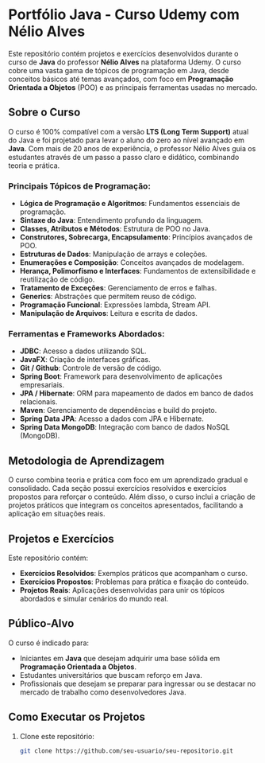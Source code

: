 # Portfólio Java - Curso Udemy com Nélio Alves

Este repositório contém projetos e exercícios desenvolvidos durante o curso de **Java** do professor **Nélio Alves** na plataforma Udemy. O curso cobre uma vasta gama de tópicos de programação em Java, desde conceitos básicos até temas avançados, com foco em **Programação Orientada a Objetos** (POO) e as principais ferramentas usadas no mercado.

## Sobre o Curso

O curso é 100% compatível com a versão **LTS (Long Term Support)** atual do Java e foi projetado para levar o aluno do zero ao nível avançado em **Java**. Com mais de 20 anos de experiência, o professor Nélio Alves guia os estudantes através de um passo a passo claro e didático, combinando teoria e prática.

### Principais Tópicos de Programação:

- **Lógica de Programação e Algoritmos**: Fundamentos essenciais de programação.
- **Sintaxe do Java**: Entendimento profundo da linguagem.
- **Classes, Atributos e Métodos**: Estrutura de POO no Java.
- **Construtores, Sobrecarga, Encapsulamento**: Princípios avançados de POO.
- **Estruturas de Dados**: Manipulação de arrays e coleções.
- **Enumerações e Composição**: Conceitos avançados de modelagem.
- **Herança, Polimorfismo e Interfaces**: Fundamentos de extensibilidade e reutilização de código.
- **Tratamento de Exceções**: Gerenciamento de erros e falhas.
- **Generics**: Abstrações que permitem reuso de código.
- **Programação Funcional**: Expressões lambda, Stream API.
- **Manipulação de Arquivos**: Leitura e escrita de dados.

### Ferramentas e Frameworks Abordados:

- **JDBC**: Acesso a dados utilizando SQL.
- **JavaFX**: Criação de interfaces gráficas.
- **Git / Github**: Controle de versão de código.
- **Spring Boot**: Framework para desenvolvimento de aplicações empresariais.
- **JPA / Hibernate**: ORM para mapeamento de dados em banco de dados relacionais.
- **Maven**: Gerenciamento de dependências e build do projeto.
- **Spring Data JPA**: Acesso a dados com JPA e Hibernate.
- **Spring Data MongoDB**: Integração com banco de dados NoSQL (MongoDB).

## Metodologia de Aprendizagem

O curso combina teoria e prática com foco em um aprendizado gradual e consolidado. Cada seção possui exercícios resolvidos e exercícios propostos para reforçar o conteúdo. Além disso, o curso inclui a criação de projetos práticos que integram os conceitos apresentados, facilitando a aplicação em situações reais.

## Projetos e Exercícios

Este repositório contém:

- **Exercícios Resolvidos**: Exemplos práticos que acompanham o curso.
- **Exercícios Propostos**: Problemas para prática e fixação do conteúdo.
- **Projetos Reais**: Aplicações desenvolvidas para unir os tópicos abordados e simular cenários do mundo real.

## Público-Alvo

O curso é indicado para:

- Iniciantes em **Java** que desejam adquirir uma base sólida em **Programação Orientada a Objetos**.
- Estudantes universitários que buscam reforço em Java.
- Profissionais que desejam se preparar para ingressar ou se destacar no mercado de trabalho como desenvolvedores Java.

## Como Executar os Projetos

1. Clone este repositório:
   ```bash
   git clone https://github.com/seu-usuario/seu-repositorio.git
